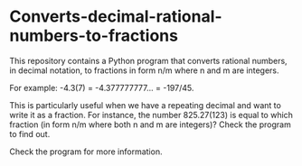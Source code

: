 # Converts-decimal-rational-numbers-to-fractions
This repository contains a Python program that converts rational numbers, in decimal notation, to fractions in form n/m where n and m are integers.

For example: -4.3(7) = -4.377777777... = -197/45.

This is particularly useful when we have a repeating decimal and want to write it as a fraction. For instance, the number 825.27(123) is equal to which fraction (in form n/m where both n and m are integers)? Check the program to find out. 

Check the program for more information.
